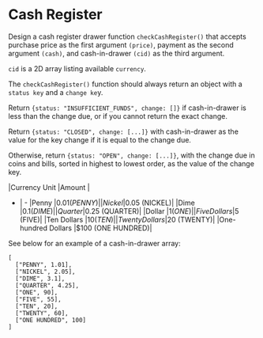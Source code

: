 # Cash Register
Design a cash register drawer function `checkCashRegister()` that accepts purchase price as the first argument `(price)`, payment as the second argument `(cash)`, and cash-in-drawer `(cid)` as the third argument.

`cid` is a 2D array listing available `currency`.

The `checkCashRegister()` function should always return an object with a `status key` and a `change ke`y.

Return `{status: "INSUFFICIENT_FUNDS", change: []}` if cash-in-drawer is less than the change due, or if you cannot return the exact change.

Return `{status: "CLOSED", change: [...]}` with cash-in-drawer as the value for the key change if it is equal to the change due.

Otherwise, return `{status: "OPEN", change: [...]}`, with the change due in coins and bills, sorted in highest to lowest order, as the value of the change key.

|Currency Unit |Amount |
- | -
|Penny	|$0.01 (PENNY)|
|Nickel	|$0.05 (NICKEL)|
|Dime	|$0.1 (DIME)|
|Quarter	|$0.25 (QUARTER)|
|Dollar	|$1 (ONE)|
|Five Dollars	|$5 (FIVE)|
|Ten Dollars	|$10 (TEN)|
|Twenty Dollars	|$20 (TWENTY)|
|One-hundred Dollars	|$100 (ONE HUNDRED)|

See below for an example of a cash-in-drawer array:
```
[
  ["PENNY", 1.01],
  ["NICKEL", 2.05],
  ["DIME", 3.1],
  ["QUARTER", 4.25],
  ["ONE", 90],
  ["FIVE", 55],
  ["TEN", 20],
  ["TWENTY", 60],
  ["ONE HUNDRED", 100]
]
```